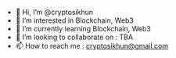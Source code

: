 - 👋 Hi, I’m @cryptosikhun
- 👀 I’m interested in Blockchain, Web3
- 🌱 I’m currently learning Blockchain, Web3
- 💞️ I’m looking to collaborate on : TBA
- 📫 How to reach me : cryptosikhun@gmail.com

<!---
cryptosikhun/cryptosikhun is a ✨ special ✨ repository because its `README.md` (this file) appears on your GitHub profile.
You can click the Preview link to take a look at your changes.
--->
